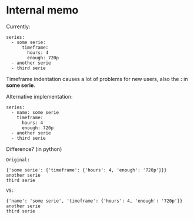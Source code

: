 # Internal memo

Currently:

```
series:
  - some serie:
      timeframe:
        hours: 4
        enough: 720p
  - another serie
  - third serie
```

Timeframe indentation causes a lot of problems for new users, also the **:** in **some serie**.

Alternative implementation:

```
series:
  - name: some serie
    timeframe:
      hours: 4
      enough: 720p
  - another serie
  - third serie
```

Difference? (in python)

```
Original:

{'some serie': {'timeframe': {'hours': 4, 'enough': '720p'}}}
another serie
third serie

VS:

{'name': 'some serie', 'timeframe': {'hours': 4, 'enough': '720p'}}
another serie
third serie
```